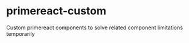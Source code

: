 # primereact-custom
Custom primereact components to solve related component limitations temporarily
